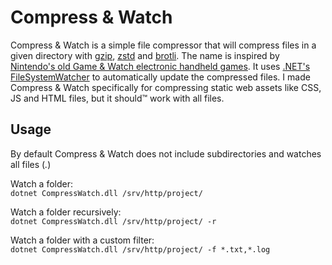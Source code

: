 # Compress & Watch
Compress & Watch is a simple file compressor that will compress files in a given directory with [gzip](https://en.wikipedia.org/wiki/Gzip), [zstd](https://en.wikipedia.org/wiki/Zstd) and [brotli](https://en.wikipedia.org/wiki/Brotli).
The name is inspired by [Nintendo's old Game & Watch electronic handheld games](https://en.wikipedia.org/wiki/Game_%26_Watch). It uses [.NET's FileSystemWatcher](https://learn.microsoft.com/en-us/dotnet/api/system.io.filesystemwatcher) to automatically update the compressed files.
I made Compress & Watch specifically for compressing static web assets like CSS, JS and HTML files, but it should™ work with all files.

## Usage
By default Compress & Watch does not include subdirectories and watches all files (*.*)

Watch a folder:  
`dotnet CompressWatch.dll /srv/http/project/`  

Watch a folder recursively:  
`dotnet CompressWatch.dll /srv/http/project/ -r`  

Watch a folder with a custom filter:  
`dotnet CompressWatch.dll /srv/http/project/ -f *.txt,*.log`